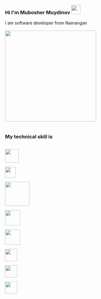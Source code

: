 ### Hi I'm Mubosher Muydinov <img src="https://camo.githubusercontent.com/e8e7b06ecf583bc040eb60e44eb5b8e0ecc5421320a92929ce21522dbc34c891/68747470733a2f2f6d656469612e67697068792e636f6d2f6d656469612f6876524a434c467a6361737252346961377a2f67697068792e676966" width="30" />

I am software developer from Namangan 
<br/>
<br/>
<img src="https://i0.wp.com/dxminds.com/wp-content/uploads/2021/07/How-Much-Does-it-Cost-to-hire-Mern-stack-developer.jpg" width="300"  style="margin:auto;" />
<br/>
<br/>
### My technical skill is <br/>

<code> <img src="https://ru.seaicons.com/wp-content/uploads/2015/07/Other-html-5-icon.png" width="45" /> </code>
<code> <img src="https://upload.wikimedia.org/wikipedia/commons/thumb/d/d5/CSS3_logo_and_wordmark.svg/1200px-CSS3_logo_and_wordmark.svg.png" width="35" /> </code>
<code> <img src="https://fedojo.com/wp-content/uploads/2019/03/logo-javascript-png-html-code-allows-to-embed-javascript-logo-in-your-website-587.png" width="80" /> </code>
<code> <img src="https://miro.medium.com/max/496/0*M4AO0-wTcV3audnp.png" width="50" /> </code>
<code> <img src="https://avatars.githubusercontent.com/u/6128107?s=280&v=4" width="50" /> </code>
<code> <img src="https://havola.uz/uploads/logos/r0nq6p5c.png" width="40" /> </code>
<code> <img src="https://upload.wikimedia.org/wikipedia/commons/thumb/b/b2/Bootstrap_logo.svg/1200px-Bootstrap_logo.svg.png" width="40" /> </code>
<code> <img src="https://cdn.mos.cms.futurecdn.net/kTHdjDARSF9AcHpWn68sTc.jpg" width="40" />  </code>
<br/>
